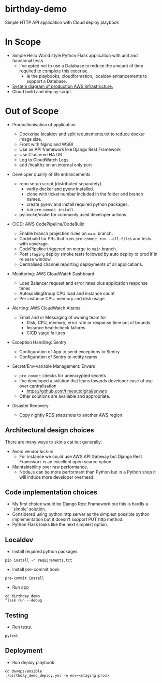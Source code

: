 # birthday-demo

Simple HTTP API application with Cloud deploy playbook

# In Scope

- Simple Hello World style Python Flask application with unit and functional tests.
  - I've opted not to use a Database to reduce the amount of time required to complete this excerise.
    - ie the playbooks, cloudformation, localdev enhancements to support a Database.
- [System diagram of production AWS Infrastructure.](https://docs.google.com/drawings/d/17UIdFCO2ffNFYe2A_618zLZojwjKfZyZf7514GZK_jM/edit?usp=sharing)
- Cloud build and deploy script.

# Out of Scope

- Productionisation of application
  - Dockerise localdev and split requirements.txt to reduce docker image size.
  - Front with Nginx and WSGI
  - Use an API framework like Django Rest Framework
  - Use Clustered HA DB
  - Log to CloudWatch Logs
  - add /healthz on an internal only port

- Developer quality of life enhancements
  - repo setup script (distributed separately).
    - verify docker and pyenv installed.
    - clone with ticket number included in the folder and branch names.
    - create pyenv and install required python packages.
    - run `pre-commit install`.
  - pyinvoke/make for commonly used developer actions.

- CICD: AWS CodePipeline/CodeBuild
  - Enable branch projection rules on `main` branch.
  - Codebuild for PRs that runs `pre-commit run --all-files` and tests with coverage.
  - CodePipeline triggered on merge to `main` branch.
  - Post `staging` deploy smoke tests followed by auto deploy to prod if in release window.
  - Centralised channel reporting deployments of all applications.

- Monitoring: AWS CloudWatch Dashboard
  - Load Balancer request and error rates plus application response times
  - AutoscalingGroup CPU load and instance count
  - Per instance CPU, memory and disk usage

- Alerting: AWS CloudWatch Alarms
  - Email and or Messaging of owning team for
    - Disk, CPU, memory, error rate or response time out of bounds
    - Instance healthcheck failures
    - CICD stage failures

- Exception Handling: Sentry
  - Configuration of App to send exceptions to Sentry
  - Configuration of Sentry to notify teams

- Secret/Env-variable Management: Envars
  - `pre-commit` checks for unencrypted secrets
  - I've developed a solution that leans towards developer ease of use over centralisation
    - https://github.com/timeoutdigital/envars
  - Other solutions are available and appropriate.

- Disaster Recovery
  - Copy nightly RDS snapshots to another AWS region

## Architectural design choices

There are many ways to skin a cat but generally:

- Avoid vendor lock-in.
  - For instance we could use AWS API Gateway but Django Rest Framework is an excellent open source option.
- Maintainability over raw performance.
  - NodeJs can be more performant than Python but in a Python shop it will induce more developer overhead.

## Code implementation choices

- My first choice would be Django Rest Framework but this is hardly a 'simple' solution.
- Considered using python http.server as the simplest possible python implementation but it doesn't support PUT http method.
- Python Flask looks like the next simplest option.


## Localdev

- Install required python packages
```
pip install -r requirements.txt
```

- Install pre-commit hook
```
pre-commit install
```

- Run app
```
cd birthday_demo
flask run --debug
```

## Testing

- Run tests.
```
pytest
```

## Deployment

- Run deploy playbook
```
cd devops/ansible
./birthday_demo_deploy.yml -e env=<staging|prod>
```
